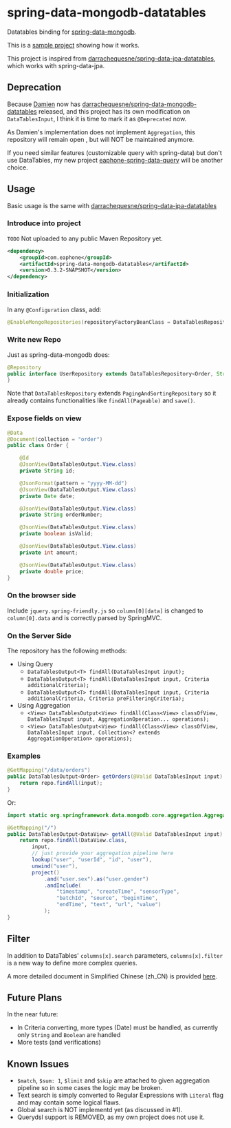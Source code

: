 # spring-data-mongodb-datatables
Datatables binding for [spring-data-mongodb](http://projects.spring.io/spring-data-mongodb/).

This is a [sample project](spring-data-mongodb-datatables-samples) showing how it works.

This project is inspired from [darrachequesne/spring-data-jpa-datatables](https://github.com/darrachequesne/spring-data-jpa-datatables/), which works with spring-data-jpa.

## Deprecation ##

Because [Damien](https://github.com/darrachequesne) now has [darrachequesne/spring-data-mongodb-datatables](https://github.com/darrachequesne/spring-data-mongodb-datatables) released, and this project has its own modification on `DataTablesInput`, I think it is time to mark it as `@Deprecated` now.

As Damien's implementation does not implement `Aggregation`, this repository will remain open , but will NOT be maintained anymore.

If you need similar features (customizable query with spring-data) but don't use DataTables, my new project [eaphone-spring-data-query](https://github.com/biggates/eaphone-spring-data-query) will be another choice. 

## Usage ##

Basic usage is the same with [darrachequesne/spring-data-jpa-datatables](https://github.com/darrachequesne/spring-data-jpa-datatables/)

### Introduce into project ###

`TODO` Not uploaded to any public Maven Repository yet.

```xml
<dependency>
    <groupId>com.eaphone</groupId>
    <artifactId>spring-data-mongodb-datatables</artifactId>
    <version>0.3.2-SNAPSHOT</version>
</dependency>
```

### Initialization ###

In any `@Configuration` class, add:

```java
@EnableMongoRepositories(repositoryFactoryBeanClass = DataTablesRepositoryFactoryBean.class)
```

### Write new Repo ###

Just as spring-data-mongodb does:

```java
@Repository
public interface UserRepository extends DataTablesRepository<Order, String> {
}
```

Note that `DataTablesRepository` extends `PagingAndSortingRepository` so it already contains functionalities like `findAll(Pageable)` and `save()`.

### Expose fields on view ###

```java
@Data
@Document(collection = "order")
public class Order {

    @Id
    @JsonView(DataTablesOutput.View.class)
    private String id;

    @JsonFormat(pattern = "yyyy-MM-dd")
    @JsonView(DataTablesOutput.View.class)
    private Date date;

    @JsonView(DataTablesOutput.View.class)
    private String orderNumber;

    @JsonView(DataTablesOutput.View.class)
    private boolean isValid;

    @JsonView(DataTablesOutput.View.class)
    private int amount;

    @JsonView(DataTablesOutput.View.class)
    private double price;
}
```

### On the browser side ###

Include `jquery.spring-friendly.js` so `column[0][data]` is changed to `column[0].data` and is correctly parsed by SpringMVC.

### On the Server Side ###

The repository has the following methods:

* Using Query
  * `DataTablesOutput<T> findAll(DataTablesInput input);`
  * `DataTablesOutput<T> findAll(DataTablesInput input, Criteria additionalCriteria);`
  * `DataTablesOutput<T> findAll(DataTablesInput input, Criteria additionalCriteria, Criteria preFilteringCriteria);`
* Using Aggregation
  * `<View> DataTablesOutput<View> findAll(Class<View> classOfView, DataTablesInput input, AggregationOperation... operations);`
  * `<View> DataTablesOutput<View> findAll(Class<View> classOfView, DataTablesInput input, Collection<? extends AggregationOperation> operations);`

### Examples ###

```java
@GetMapping("/data/orders")
public DataTablesOutput<Order> getOrders(@Valid DataTablesInput input) {
    return repo.findAll(input);
}
```

Or: 

```java
import static org.springframework.data.mongodb.core.aggregation.Aggregation.*;

@GetMapping("/")
public DataTablesOutput<DataView> getAll(@Valid DataTablesInput input) {
    return repo.findAll(DataView.class,
        input,
        // just provide your aggregation pipeline here
        lookup("user", "userId", "id", "user"),
        unwind("user"),
        project()
            .and("user.sex").as("user.gender")
            .andInclude(
                "timestamp", "createTime", "sensorType",
                "batchId", "source", "beginTime",
                "endTime", "text", "url", "value")
            );
}
```

## Filter ##

In addition to DataTables' `columns[x].search` parameters, `columns[x].filter` is a new way to define more complex queries.  

A more detailed document in Simplified Chinese (zh_CN) is provided [here](doc/DataTablesInput.zh-CN.md).

## Future Plans ##

In the near future:

* In Criteria converting, more types (Date) must be handled, as currently only `String` and `Boolean` are handled
* More tests (and verifications)

## Known Issues ##

* `$match`, `$sum: 1`, `$limit` and `$skip` are attached to given aggregation pipeline so in some cases the logic may be broken.
* Text search is simply converted to Regular Expressions with `Literal` flag and may contain some logical flaws.
* Global search is NOT implementd yet (as discussed in #1).
* Querydsl support is REMOVED, as my own project does not use it.

